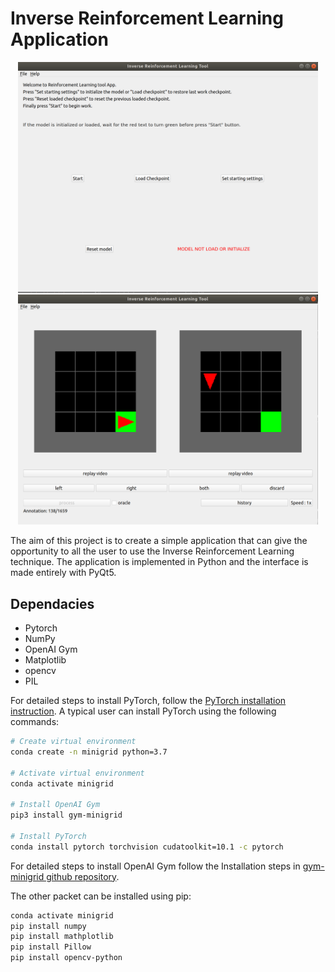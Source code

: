 # Inverse Reinforcement Learning Application

<p align="center">
  <img src="Build/gitimages/main_view.png" width="480"/>
  <img src="Build/gitimages/alg_view.png" width="480"/>
</p>

The aim of this project is to create a simple application that can give the opportunity to all the user to use the Inverse Reinforcement Learning technique. The application is implemented in Python and the interface is made entirely with PyQt5.

## Dependacies

- Pytorch
- NumPy
- OpenAI Gym
- Matplotlib 
- opencv
- PIL

For detailed steps to install PyTorch, follow the [PyTorch installation instruction](https://pytorch.org/get-started/locally/). A typical user can install PyTorch using the following commands:

```bash
# Create virtual environment
conda create -n minigrid python=3.7

# Activate virtual environment
conda activate minigrid

# Install OpenAI Gym
pip3 install gym-minigrid

# Install PyTorch
conda install pytorch torchvision cudatoolkit=10.1 -c pytorch
```

For detailed steps to install OpenAI Gym follow the Installation steps in [gym-minigrid github repository](https://github.com/maximecb/gym-minigrid).

The other packet can be installed using pip:


```bash
conda activate minigrid
pip install numpy
pip install mathplotlib
pip install Pillow
pip install opencv-python
```